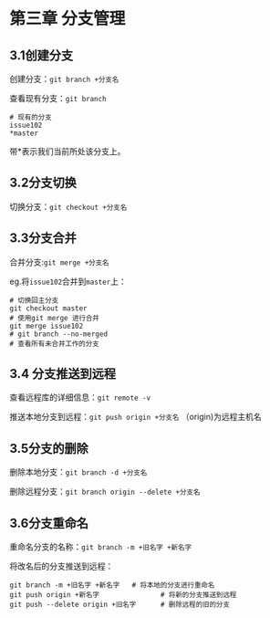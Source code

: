 # 第三章 分支管理
## 3.1创建分支
创建分支：`git branch +分支名`

查看现有分支：`git branch`
```
# 现有的分支
issue102
*master
```
带*表示我们当前所处该分支上。

## 3.2分支切换
切换分支：`git checkout +分支名`

## 3.3分支合并
合并分支:`git merge +分支名`

eg.将`issue102`合并到`master`上：
```
# 切换回主分支
git checkout master
# 使用git merge 进行合并
git merge issue102
# git branch --no-merged
# 查看所有未合并工作的分支
```

## 3.4 分支推送到远程
查看远程库的详细信息：`git remote -v`

推送本地分支到远程：`git push origin +分支名`
（origin)为远程主机名
## 3.5分支的删除
删除本地分支：`git branch -d +分支名`

删除远程分支：`git branch origin --delete +分支名`
## 3.6分支重命名
重命名分支的名称：`git branch -m +旧名字 +新名字`

将改名后的分支推送到远程：
```
git branch -m +旧名字 +新名字   # 将本地的分支进行重命名
git push origin +新名字               # 将新的分支推送到远程        
git push --delete origin +旧名字      # 删除远程的旧的分支 
```

